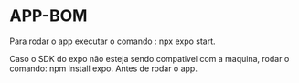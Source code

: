 # APP-BOM

Para rodar o app executar o comando : npx expo start.

Caso o SDK do expo não esteja sendo compativel com a maquina, rodar o comando: npm install expo. Antes de rodar o app.
